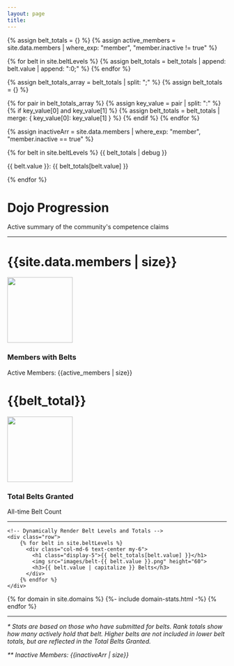 ```yaml
---
layout: page
title:
---
```


{% assign belt_totals = {} %}
{% assign active_members = site.data.members | where_exp: "member", "member.inactive != true" %}

<!-- Manually initialize each belt level total -->
{% for belt in site.beltLevels %}
  {% assign belt_totals = belt_totals | append: belt.value | append: ":0;" %}
{% endfor %}

<!-- Now split the belt_totals string back into usable parts -->
{% assign belt_totals_array = belt_totals | split: ";" %}
{% assign belt_totals = {} %}

<!-- Loop through the split array and set each belt's value -->
{% for pair in belt_totals_array %}
  {% assign key_value = pair | split: ":" %}
  {% if key_value[0] and key_value[1] %}
    {% assign belt_totals = belt_totals | merge: { key_value[0]: key_value[1] } %}
  {% endif %}
{% endfor %}

<!-- Inactive Members -->
{% assign inactiveArr = site.data.members | where_exp: "member", "member.inactive == true" %}

{% for belt in site.beltLevels %}
  {{ belt_totals | debug }}
  <p>{{ belt.value }}: {{ belt_totals[belt.value] }}</p>
{% endfor %}

<div class="jumbotron p-5">
    <h1 class="display-4">Dojo Progression</h1>
    <p class="lead">Active summary of the community's competence claims</p>
    <hr class="my-4">
    <div class="row">
        <div class="col-md-6 text-center my-4">
            <h1 class="display-4">{{site.data.members | size}}</h1>
            <img class="m-2" src="images/285989_AdvisoryCouncil_R_orange.png" height="150">
            <h3>Members with Belts</h3>
            <span>Active Members: {{active_members | size}}</span>
        </div>
        <div class="col-md-6 text-center my-4">
            <h1 class="display-4">{{belt_total}}</h1>
            <img class="m-2" src="images/286568_Badge_R_orange.png" height="150">
            <h3>Total Belts Granted</h3>
            <span>All-time Belt Count</span>
        </div>
    </div>
    <hr class="my-5">

    <!-- Dynamically Render Belt Levels and Totals -->
    <div class="row">
        {% for belt in site.beltLevels %}
          <div class="col-md-6 text-center my-6">
            <h1 class="display-5">{{ belt_totals[belt.value] }}</h1>
            <img src="images/belt-{{ belt.value }}.png" height="60">
            <h3>{{ belt.value | capitalize }} Belts</h3>
          </div>
        {% endfor %}
    </div>

</div>
<div class="row">
    {% for domain in site.domains %}
        {%- include domain-stats.html -%}
    {% endfor %}
</div>
<hr class="my-4">
<p><em>* Stats are based on those who have submitted for belts. Rank totals show how many actively hold that belt. Higher belts are not included in lower belt totals, but are reflected in the Total Belts Granted.</em></p>
<p><em>** Inactive Members: {{inactiveArr | size}}</em></p>
